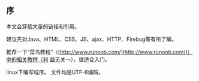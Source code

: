 序
---

本文会穿插大量的链接和引用。



建议先对Java、HTML、CSS、JS、ajax、HTTP、Firebug等有所了解。

推荐一下“菜鸟教程”（[http://www.runoob.com/](http://www.runoob.com/)）中的相关教程（利
益无关～），很适合入门。


linux下编写程序。
文件均是UTF-8编码。
